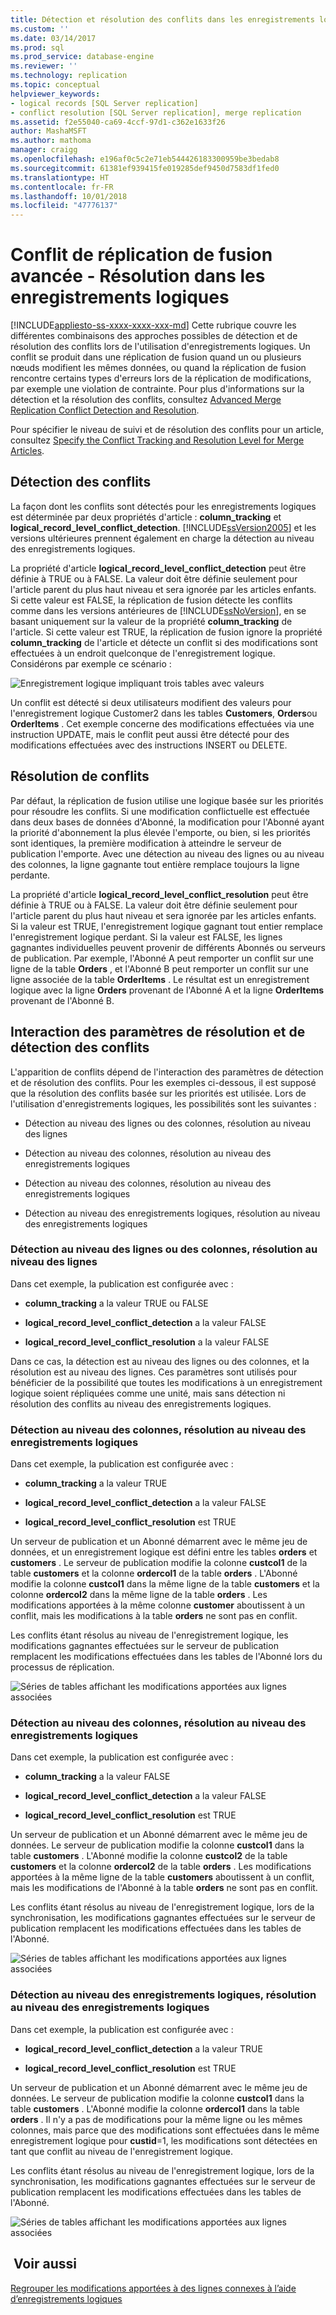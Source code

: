 ```yaml
---
title: Détection et résolution des conflits dans les enregistrements logiques | Microsoft Docs
ms.custom: ''
ms.date: 03/14/2017
ms.prod: sql
ms.prod_service: database-engine
ms.reviewer: ''
ms.technology: replication
ms.topic: conceptual
helpviewer_keywords:
- logical records [SQL Server replication]
- conflict resolution [SQL Server replication], merge replication
ms.assetid: f2e55040-ca69-4ccf-97d1-c362e1633f26
author: MashaMSFT
ms.author: mathoma
manager: craigg
ms.openlocfilehash: e196af0c5c2e71eb544426183300959be3bedab8
ms.sourcegitcommit: 61381ef939415fe019285def9450d7583df1fed0
ms.translationtype: HT
ms.contentlocale: fr-FR
ms.lasthandoff: 10/01/2018
ms.locfileid: "47776137"
---
```

# <a name="advanced-merge-replication-conflict---resolving-in-logical-record"></a>Conflit de réplication de fusion avancée - Résolution dans les enregistrements logiques
[!INCLUDE[appliesto-ss-xxxx-xxxx-xxx-md](../../../includes/appliesto-ss-xxxx-xxxx-xxx-md.md)]
  Cette rubrique couvre les différentes combinaisons des approches possibles de détection et de résolution des conflits lors de l'utilisation d'enregistrements logiques. Un conflit se produit dans une réplication de fusion quand un ou plusieurs nœuds modifient les mêmes données, ou quand la réplication de fusion rencontre certains types d'erreurs lors de la réplication de modifications, par exemple une violation de contrainte. Pour plus d'informations sur la détection et la résolution des conflits, consultez [Advanced Merge Replication Conflict Detection and Resolution](../../../relational-databases/replication/merge/advanced-merge-replication-conflict-detection-and-resolution.md).  
  
 Pour spécifier le niveau de suivi et de résolution des conflits pour un article, consultez [Specify the Conflict Tracking and Resolution Level for Merge Articles](../../../relational-databases/replication/publish/specify-the-conflict-tracking-and-resolution-level-for-merge-articles.md).  
  
## <a name="conflict-detection"></a>Détection des conflits  
 La façon dont les conflits sont détectés pour les enregistrements logiques est déterminée par deux propriétés d'article : **column_tracking** et **logical_record_level_conflict_detection**. [!INCLUDE[ssVersion2005](../../../includes/ssversion2005-md.md)] et les versions ultérieures prennent également en charge la détection au niveau des enregistrements logiques.  
  
 La propriété d'article **logical_record_level_conflict_detection** peut être définie à TRUE ou à FALSE. La valeur doit être définie seulement pour l'article parent du plus haut niveau et sera ignorée par les articles enfants. Si cette valeur est FALSE, la réplication de fusion détecte les conflits comme dans les versions antérieures de [!INCLUDE[ssNoVersion](../../../includes/ssnoversion-md.md)], en se basant uniquement sur la valeur de la propriété **column_tracking** de l'article. Si cette valeur est TRUE, la réplication de fusion ignore la propriété **column_tracking** de l'article et détecte un conflit si des modifications sont effectuées à un endroit quelconque de l'enregistrement logique. Considérons par exemple ce scénario :  
  
 ![Enregistrement logique impliquant trois tables avec valeurs](../../../relational-databases/replication/merge/media/logical-records-05.gif "Enregistrement logique impliquant trois tables avec valeurs")  
  
 Un conflit est détecté si deux utilisateurs modifient des valeurs pour l'enregistrement logique Customer2 dans les tables **Customers**, **Orders**ou **OrderItems** . Cet exemple concerne des modifications effectuées via une instruction UPDATE, mais le conflit peut aussi être détecté pour des modifications effectuées avec des instructions INSERT ou DELETE.  
  
## <a name="conflict-resolution"></a>Résolution de conflits  
 Par défaut, la réplication de fusion utilise une logique basée sur les priorités pour résoudre les conflits. Si une modification conflictuelle est effectuée dans deux bases de données d'Abonné, la modification pour l'Abonné ayant la priorité d'abonnement la plus élevée l'emporte, ou bien, si les priorités sont identiques, la première modification à atteindre le serveur de publication l'emporte. Avec une détection au niveau des lignes ou au niveau des colonnes, la ligne gagnante tout entière remplace toujours la ligne perdante.  
  
 La propriété d'article **logical_record_level_conflict_resolution** peut être définie à TRUE ou à FALSE. La valeur doit être définie seulement pour l'article parent du plus haut niveau et sera ignorée par les articles enfants. Si la valeur est TRUE, l'enregistrement logique gagnant tout entier remplace l'enregistrement logique perdant. Si la valeur est FALSE, les lignes gagnantes individuelles peuvent provenir de différents Abonnés ou serveurs de publication. Par exemple, l'Abonné A peut remporter un conflit sur une ligne de la table **Orders** , et l'Abonné B peut remporter un conflit sur une ligne associée de la table **OrderItems** . Le résultat est un enregistrement logique avec la ligne **Orders** provenant de l'Abonné A et la ligne **OrderItems** provenant de l'Abonné B.  
  
## <a name="interaction-of-conflict-resolution-and-detection-settings"></a>Interaction des paramètres de résolution et de détection des conflits  
 L'apparition de conflits dépend de l'interaction des paramètres de détection et de résolution des conflits. Pour les exemples ci-dessous, il est supposé que la résolution des conflits basée sur les priorités est utilisée. Lors de l'utilisation d'enregistrements logiques, les possibilités sont les suivantes :  
  
-   Détection au niveau des lignes ou des colonnes, résolution au niveau des lignes  
  
-   Détection au niveau des colonnes, résolution au niveau des enregistrements logiques  
  
-   Détection au niveau des colonnes, résolution au niveau des enregistrements logiques  
  
-   Détection au niveau des enregistrements logiques, résolution au niveau des enregistrements logiques  
  
### <a name="row-or-column-level-detection-row-level-resolution"></a>Détection au niveau des lignes ou des colonnes, résolution au niveau des lignes  
 Dans cet exemple, la publication est configurée avec :  
  
-   **column_tracking** a la valeur TRUE ou FALSE  
  
-   **logical_record_level_conflict_detection** a la valeur FALSE  
  
-   **logical_record_level_conflict_resolution** a la valeur FALSE  
  
 Dans ce cas, la détection est au niveau des lignes ou des colonnes, et la résolution est au niveau des lignes. Ces paramètres sont utilisés pour bénéficier de la possibilité que toutes les modifications à un enregistrement logique soient répliquées comme une unité, mais sans détection ni résolution des conflits au niveau des enregistrements logiques.  
  
### <a name="column-level-detection-logical-record-resolution"></a>Détection au niveau des colonnes, résolution au niveau des enregistrements logiques  
 Dans cet exemple, la publication est configurée avec :  
  
-   **column_tracking** a la valeur TRUE  
  
-   **logical_record_level_conflict_detection** a la valeur FALSE  
  
-   **logical_record_level_conflict_resolution** est TRUE  
  
 Un serveur de publication et un Abonné démarrent avec le même jeu de données, et un enregistrement logique est défini entre les tables **orders** et **customers** . Le serveur de publication modifie la colonne **custcol1** de la table **customers** et la colonne **ordercol1** de la table **orders** . L'Abonné modifie la colonne **custcol1** dans la même ligne de la table **customers** et la colonne **ordercol2** dans la même ligne de la table **orders** . Les modifications apportées à la même colonne **customer** aboutissent à un conflit, mais les modifications à la table **orders** ne sont pas en conflit.  
  
 Les conflits étant résolus au niveau de l'enregistrement logique, les modifications gagnantes effectuées sur le serveur de publication remplacent les modifications effectuées dans les tables de l'Abonné lors du processus de réplication.  
  
 ![Séries de tables affichant les modifications apportées aux lignes associées](../../../relational-databases/replication/merge/media/logical-records-06.gif "Séries de tables affichant les modifications apportées aux lignes associées")  
  
### <a name="row-level-detection-logical-record-resolution"></a>Détection au niveau des colonnes, résolution au niveau des enregistrements logiques  
 Dans cet exemple, la publication est configurée avec :  
  
-   **column_tracking** a la valeur FALSE  
  
-   **logical_record_level_conflict_detection** a la valeur FALSE  
  
-   **logical_record_level_conflict_resolution** est TRUE  
  
 Un serveur de publication et un Abonné démarrent avec le même jeu de données. Le serveur de publication modifie la colonne **custcol1** dans la table **customers** . L'Abonné modifie la colonne **custcol2** de la table **customers** et la colonne **ordercol2** de la table **orders** . Les modifications apportées à la même ligne de la table **customers** aboutissent à un conflit, mais les modifications de l'Abonné à la table **orders** ne sont pas en conflit.  
  
 Les conflits étant résolus au niveau de l'enregistrement logique, lors de la synchronisation, les modifications gagnantes effectuées sur le serveur de publication remplacent les modifications effectuées dans les tables de l'Abonné.  
  
 ![Séries de tables affichant les modifications apportées aux lignes associées](../../../relational-databases/replication/merge/media/logical-records-07.gif "Séries de tables affichant les modifications apportées aux lignes associées")  
  
### <a name="logical-record-detection-logical-record-resolution"></a>Détection au niveau des enregistrements logiques, résolution au niveau des enregistrements logiques  
 Dans cet exemple, la publication est configurée avec :  
  
-   **logical_record_level_conflict_detection** a la valeur TRUE  
  
-   **logical_record_level_conflict_resolution** est TRUE  
  
 Un serveur de publication et un Abonné démarrent avec le même jeu de données. Le serveur de publication modifie la colonne **custcol1** dans la table **customers** . L'Abonné modifie la colonne **ordercol1** dans la table **orders** . Il n'y a pas de modifications pour la même ligne ou les mêmes colonnes, mais parce que des modifications sont effectuées dans le même enregistrement logique pour **custid**=1, les modifications sont détectées en tant que conflit au niveau de l'enregistrement logique.  
  
 Les conflits étant résolus au niveau de l'enregistrement logique, lors de la synchronisation, les modifications gagnantes effectuées sur le serveur de publication remplacent les modifications effectuées dans les tables de l'Abonné.  
  
 ![Séries de tables affichant les modifications apportées aux lignes associées](../../../relational-databases/replication/merge/media/logical-records-08.gif "Séries de tables affichant les modifications apportées aux lignes associées")  
  
## <a name="see-also"></a> Voir aussi  
 [Regrouper les modifications apportées à des lignes connexes à l’aide d’enregistrements logiques](../../../relational-databases/replication/merge/group-changes-to-related-rows-with-logical-records.md)  
  
  
